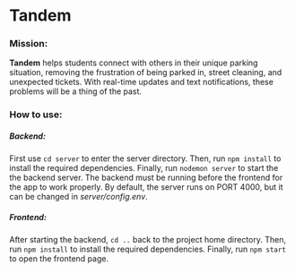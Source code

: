 # **Tandem**
### Mission:
**Tandem** helps students connect with others in their unique parking situation, removing the frustration of being parked in, street cleaning, and unexpected tickets. With real-time updates and text notifications, these problems will be a thing of the past.
### How to use:
##### Backend:
First use `cd server` to enter the server directory.
Then, run `npm install` to install the required dependencies.
Finally, run `nodemon server` to start the the backend server. The backend must be running before the frontend for the app to work properly.
By default, the server runs on PORT 4000, but it can be changed in *server/config.env*.
##### Frontend:
After starting the backend, `cd ..` back to the project home directory. 
Then, run `npm install` to install the required dependencies.
Finally, run `npm start` to open the frontend page.